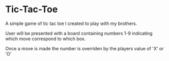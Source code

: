 # Tic-Tac-Toe
A simple game of tic tac toe I created to play with my brothers.

User will be presented with a board containing numbers 1-9 indicating which move correspond to which box.

Once a move is made the number is overriden by the players value of 'X' or 'O'
